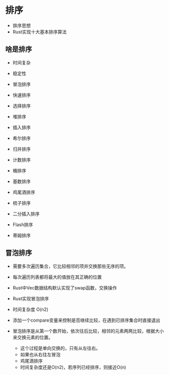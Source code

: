 # 排序

- 排序思想
- Rust实现十大基本排序算法

## 啥是排序

- 时间复杂
- 稳定性

- 冒泡排序
- 快速排序
- 选择排序
- 堆排序
- 插入排序
- 希尔排序
- 归并排序
- 计数排序
- 桶排序
- 基数排序

- 鸡尾酒排序
- 梳子排序
- 二分插入排序
- Flash排序
- 蒂姆排序

## 冒泡排序

- 需要多次遍历集合，它比较相邻的项并交换那些无序的项。

- 每次遍历列表都将最大的值放在其正确的位置

- Rust中Vec数据结构默认实现了swap函数，交换操作

- Rust实现冒泡排序

- 时间复杂度 O(n2)

- 添加一个compare变量来控制是否继续比较，在遇到已排序集合时直接退出

- 冒泡排序是从第一个数开始，依次往后比较，相邻的元素两两比较，根据大小来交换元素的位置。
  - 这个过程是单向交换的，只有从左往右。
  - 如果也从右往左冒泡
  - 鸡尾酒排序
  - 时间复杂度还是O(n2)，若序列已经排序，则接近O(n)
